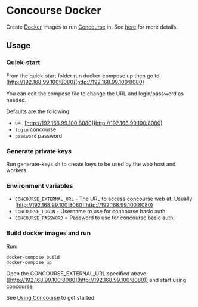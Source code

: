 # Concourse Docker

Create [Docker](https://www.docker.com/) images to run [Concourse](http://concourse.ci) in.
See [here](https://github.com/concourse/bin) for more details.

## Usage

### Quick-start

From the quick-start folder run docker-compose up then go to [http://192.168.99.100:8080](http://192.168.99.100:8080)

You can edit the compose file to change the URL and login/password as needed.

Defaults are the following:

* `URL` [http://192.168.99.100:8080](http://192.168.99.100:8080)
* `login` concourse
* `password` password

### Generate private keys

Run generate-keys.sh to create keys to be used by the web host and workers.

### Environment variables

* `CONCOURSE_EXTERNAL_URL` - The URL to access concourse web at. Usually [http://192.168.99.100:8080](http://192.168.99.100:8080)
* `CONCOURSE_LOGIN` - Username to use for concourse basic auth.
* `CONCOURSE_PASSWORD` = Password to use for concourse basic auth.

### Build docker images and run

Run:
```
docker-compose build
docker-compose up
```

Open the CONCOURSE_EXTERNAL_URL specified above ([http://192.168.99.100:8080](http://192.168.99.100:8080)) and start using concourse.

See [Using Concourse](https://concourse.ci/using-concourse.html) to get started.

